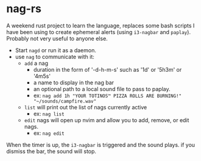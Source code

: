 # nag-rs

A weekend rust project to learn the language, replaces some bash scripts I have
been using to create ephemeral alerts (using `i3-nagbar` and `paplay`).  Probably
not very useful to anyone else.

 - Start `nagd` or run it as a daemon.
 - use `nag` to communicate with it:
    - `add` a nag
       - duration in the form of '-d-h-m-s' such as '1d' or '5h3m' or '4m5s'
       - a name to display in the nag bar
       - an optional path to a local sound file to pass to paplay.
       - ex: `nag add 1h "YOUR TOTINOS™ PIZZA ROLLS ARE BURNING!" "~/sounds/campfire.wav"`
   - `list` will print out the list of nags currently active
       - ex: `nag list`
   - `edit` nags will open up nvim and allow you to add, remove, or edit nags.
       - ex: `nag edit`

When the timer is up, the `i3-nagbar` is triggered and the sound plays.  if you
dismiss the bar, the sound will stop.
